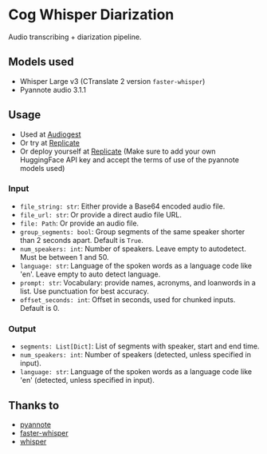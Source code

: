 # Cog Whisper Diarization

Audio transcribing + diarization pipeline.

## Models used
- Whisper Large v3 (CTranslate 2 version `faster-whisper`) 
- Pyannote audio 3.1.1

## Usage
- Used at [Audiogest](https://audiogest.app)
- Or try at [Replicate](https://replicate.com/thomasmol/whisper-diarization)
- Or deploy yourself at [Replicate](https://replicate.com/) (Make sure to add your own HuggingFace API key and accept the terms of use of the pyannote models used)

### Input
- `file_string: str`: Either provide a Base64 encoded audio file.
- `file_url: str`: Or provide a direct audio file URL.
- `file: Path`: Or provide an audio file.
- `group_segments: bool`: Group segments of the same speaker shorter than 2 seconds apart. Default is `True`.
- `num_speakers: int`: Number of speakers. Leave empty to autodetect. Must be between 1 and 50.
- `language: str`: Language of the spoken words as a language code like 'en'. Leave empty to auto detect language.
- `prompt: str`: Vocabulary: provide names, acronyms, and loanwords in a list. Use punctuation for best accuracy.
- `offset_seconds: int`: Offset in seconds, used for chunked inputs. Default is 0.

### Output
- `segments: List[Dict]`: List of segments with speaker, start and end time.
- `num_speakers: int`: Number of speakers (detected, unless specified in input).
- `language: str`: Language of the spoken words as a language code like 'en' (detected, unless specified in input).

## Thanks to
- [pyannote](https://github.com/pyannote/pyannote-audio)
- [faster-whisper](https://github.com/SYSTRAN/faster-whisper)
- [whisper](https://github.com/openai/whisper)